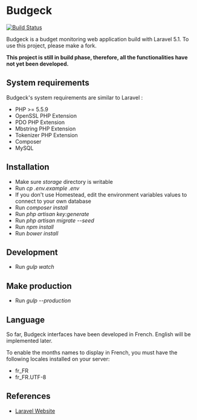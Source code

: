 # Budgeck

[![Build Status](https://travis-ci.org/ctessier/budgeck.svg?branch=master)](https://travis-ci.org/ctessier/budgeck)

Budgeck is a budget monitoring web application build with Laravel 5.1. To use this project, please make a fork.

**This project is still in build phase, therefore, all the functionalities have not yet been developed.**

## System requirements

Budgeck's system requirements are similar to Laravel :

- PHP >= 5.5.9
- OpenSSL PHP Extension
- PDO PHP Extension
- Mbstring PHP Extension
- Tokenizer PHP Extension
- Composer
- MySQL


## Installation

- Make sure *storage* directory is writable
- Run *cp .env.example .env*
- If you don't use Homestead, edit the environment variables values to connect to your own database
- Run *composer install*
- Run *php artisan key:generate*
- Run *php artisan migrate --seed*
- Run *npm install*
- Run *bower install*


## Development

- Run *gulp watch*


## Make production

- Run *gulp --production*

## Language

So far, Budgeck interfaces have been developed in French. English will be implemented later.

To enable the months names to display in French, you must have the following locales installed on your server:
- fr_FR
- fr_FR.UTF-8

## References

- [Laravel Website](http://laravel.com/)
